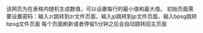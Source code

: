 该网页为在表格内随机生成数值，可以设置每行的最小值和最大值。
初始页面需要设置密码：输入zr跳转到zr文件页面，输入jp跳转到jp文件页面，输入bpsg跳转bpsg文件页面
每个页面刷新或者停留5分钟之后会自动跳转回主页面
